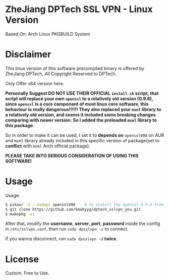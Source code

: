 # ZheJiang DPTech SSL VPN - Linux Version

Based On: Arch Linux PKGBUILD System

# Disclaimer

This linux version of this software precompiled binary is offered by ZheJiang DPTech, All Copyright Reserved to DPTech.

Only Offer x64 version here. 

**Personally Suggest DO NOT USE THEIR OFFICIAL `install.sh` script, that script will replace your own `openssl` to a relatively old version (0.9.8), since `openssl` is a core component of most linux core software, this behaviour is really dangerous!!!!!! They also replaced your `mxml` library to a relatively old version, and seems it included some breaking changes comparing with newer version. So I added the preloaded `mxml` library to this package.**

So in order to make it can be used, I set it to **depends on**  `openssl098` on AUR and `mxml` library already included in this specific version of package(set to **conflict** with `mxml` Arch official package).

**PLEASE TAKE INTO SERIOUS CONSIDERATION OF USING THIS SOFTWARE!**

# Usage

Usage:

```bash
$ pikaur -S --asdeps openssl098    # To install the openssl 0.9.8 from AUR
$ git clone https://github.com/kmahyyg/dptech_sslvpn_ynu.git
$ makepkg -si
```

After that, modify the **username**, **server**, **port**, **password** inside the config in `/etc/sslvpn.conf`, then run `sudo dpsslvpn -c` to connect.

If you wanna disconnect, run `sudo dpsslvpn -d` **twice**.

# License

Custom. Free to Use.

